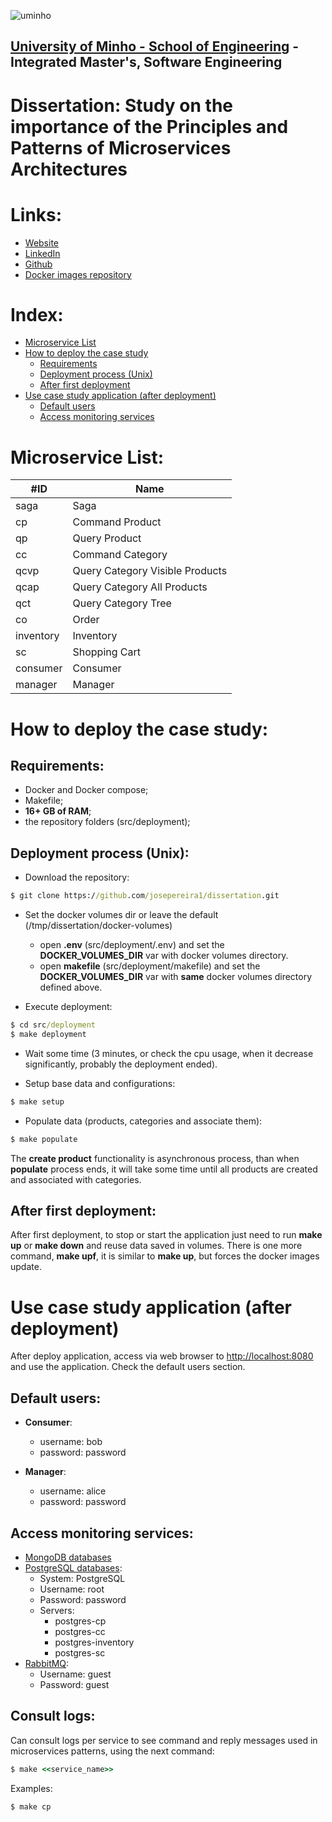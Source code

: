 ![uminho](http://www4.di.uminho.pt/~jmf/IMAGES/um_eeng.gif)

## [University of Minho - School of Engineering](https://www.eng.uminho.pt/en) - Integrated Master's, Software Engineering

# Dissertation: Study on the importance of the Principles and  Patterns of Microservices Architectures

# Links:
- [Website](https://josepereira1.github.io/)
- [LinkedIn](https://www.linkedin.com/in/joseandrepereira)
- [Github](https://github.com/josepereira1)
- [Docker images repository](https://hub.docker.com/u/josepereira1)

# Index:
- [Microservice List](https://github.com/josepereira1/dissertation/edit/main/README.md#microservice-list)
- [How to deploy the case study](https://github.com/josepereira1/dissertation/edit/main/README.md#how-to-deploy-the-case-study)
  - [Requirements](https://github.com/josepereira1/dissertation/edit/main/README.md#requirements)
  - [Deployment process (Unix)](https://github.com/josepereira1/dissertation/edit/main/README.md#deployment-process-unix)
  - [After first deployment](https://github.com/josepereira1/dissertation/edit/main/README.md#after-first-deployment) 
- [Use case study application (after deployment)](https://github.com/josepereira1/dissertation/edit/main/README.md#use-case-study-application-after-deployment)
  - [Default users](https://github.com/josepereira1/dissertation/edit/main/README.md#default-users)
  - [Access monitoring services](https://github.com/josepereira1/dissertation/edit/main/README.md#access-monitoring-services)

# Microservice List:

| #ID       | Name                            |
| --------  | -------                         |
| saga      | Saga                            |
| cp        | Command Product                 |
| qp        | Query Product                   |
| cc        | Command Category                |
| qcvp      | Query Category Visible Products |
| qcap      | Query Category All Products     |
| qct       | Query Category Tree             |
| co        | Order                           |
| inventory | Inventory                       |
| sc        | Shopping Cart                   |
| consumer  | Consumer                        |
| manager   | Manager                         |

# How to deploy the case study:

## Requirements:
- Docker and Docker compose;
- Makefile;
- **16+ GB of RAM**;
- the repository folders (src/deployment);

## Deployment process (Unix):

- Download the repository:
```cmd
$ git clone https://github.com/josepereira1/dissertation.git
```

- Set the docker volumes dir or leave the default (/tmp/dissertation/docker-volumes)
  - open **.env** (src/deployment/.env) and set the **DOCKER_VOLUMES_DIR** var with docker volumes directory.
  - open **makefile** (src/deployment/makefile) and set the **DOCKER_VOLUMES_DIR** var with **same** docker volumes directory defined above.

- Execute deployment:
```cmd
$ cd src/deployment
$ make deployment
```
- Wait some time (3 minutes, or check the cpu usage, when it decrease significantly, probably the deployment ended).

- Setup base data and configurations:
```cmd
$ make setup
```

- Populate data (products, categories and associate them):
```cmd
$ make populate
```

The **create product** functionality is asynchronous process, than when **populate** process ends, it will take some time until all products are created and associated with categories.

## After first deployment: 

After first deployment, to stop or start the application just need to run **make up** or **make down** and reuse data saved in volumes. There is one more command, **make upf**, it is similar to **make up**, but forces the docker images update.

# Use case study application (after deployment)

After deploy application, access via web browser to [http://localhost:8080](http://localhost:8080/) and use the application. Check the default users section.

## Default users:

- **Consumer**: 
  - username: bob
  - password: password

- **Manager**:
  - username: alice
  - password: password

## Access monitoring services:
- [MongoDB databases](http://localhost:9004/)
- [PostgreSQL databases](http://localhost:9001/?pgsql=postgres&username=root):
  - System: PostgreSQL 
  - Username: root
  - Password: password
  - Servers:
    - postgres-cp
    - postgres-cc
    - postgres-inventory
    - postgres-sc
- [RabbitMQ](http://localhost:15672/):
  - Username: guest
  - Password: guest

## Consult logs:

Can consult logs per service to see command and reply messages used in microservices patterns, using the next command:

```cmd
$ make <<service_name>>
```
Examples:
```cmd
$ make cp
```
